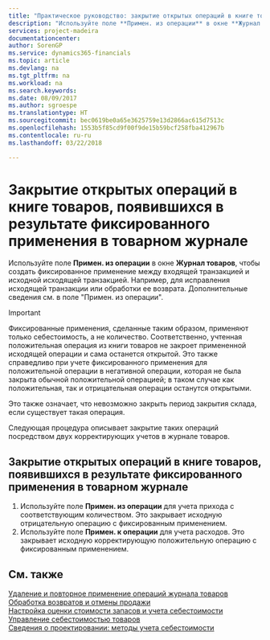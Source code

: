 ```yaml
---
title: "Практическое руководство: закрытие открытых операций в книге товаров, появившихся в результате фиксированного применения в товарном журнале | Документы Майкрософт"
description: "Используйте поле **Примен. из операции** в окне **Журнал товаров**, чтобы создать фиксированное применение между входящей транзакцией и исходной исходящей транзакцией. Например, для исправления исходящей транзакции или обработки ее возврата."
services: project-madeira
documentationcenter: 
author: SorenGP
ms.service: dynamics365-financials
ms.topic: article
ms.devlang: na
ms.tgt_pltfrm: na
ms.workload: na
ms.search.keywords: 
ms.date: 08/09/2017
ms.author: sgroespe
ms.translationtype: HT
ms.sourcegitcommit: bec0619be0a65e3625759e13d2866ac615d7513c
ms.openlocfilehash: 1553b5f85cd9f00f9de15b59bcf258fba412967b
ms.contentlocale: ru-ru
ms.lasthandoff: 03/22/2018

---
```

# <a name="close-open-item-ledger-entries-resulting-from-fixed-application-in-the-item-journal"></a>Закрытие открытых операций в книге товаров, появившихся в результате фиксированного применения в товарном журнале
Используйте поле **Примен. из операции** в окне **Журнал товаров**, чтобы создать фиксированное применение между входящей транзакцией и исходной исходящей транзакцией. Например, для исправления исходящей транзакции или обработки ее возврата. Дополнительные сведения см. в поле "Примен. из операции".  

> [!IMPORTANT]  
>  Фиксированные применения, сделанные таким образом, применяют только себестоимость, а не количество. Соответственно, учтенная положительная операция из книги товаров не закроет примененной исходящей операции и сама останется открытой. Это также справедливо при учете фиксированного применения для положительной операции в негативной операции, которая не была закрыта обычной положительной операцией; в таком случае как положительная, так и отрицательная операции останутся открытыми.  
>   
>  Это также означает, что невозможно закрыть период закрытия склада, если существует такая операция.  

Следующая процедура описывает закрытие таких операций посредством двух корректирующих учетов в журнале товаров.  

## <a name="to-close-open-item-ledger-entries-that-result-from-a-fixed-application-in-the-item-journal"></a>Закрытие открытых операций в книге товаров, появившихся в результате фиксированного применения в товарном журнале  

1.  Используйте поле **Примен. из операции** для учета прихода с соответствующим количеством. Это закрывает исходную отрицательную операцию с фиксированным применением.  
2.  Используйте поле **Примен. к операции** для учета расходов. Это закрывает исходную корректирующую положительную операцию с фиксированным применением.  

## <a name="see-also"></a>См. также  
[Удаление и повторное применение операций журнала товаров](finance-how-to-remove-and-reapply-item-entries.md)  
 [Обработка возвратов и отмены продажи](sales-how-process-sales-returns-cancellations.md)   
 [Настройка оценки стоимости запасов и учета себестоимости](finance-set-up-inventory-valuation-and-costing.md)   
 [Управление себестоимостью товаров](finance-manage-inventory-costs.md)   
 [Сведения о проектировании: методы учета себестоимости](design-details-costing-methods.md)

